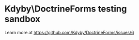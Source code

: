 Kdyby\DoctrineForms testing sandbox
==================================

Learn more at https://github.com/Kdyby/DoctrineForms/issues/6

